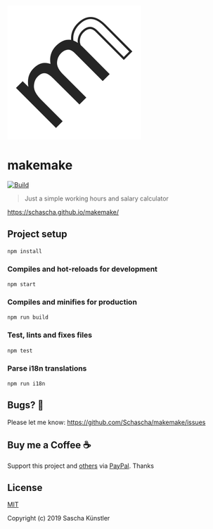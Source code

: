 ![Logo](src/assets/logo.svg/?raw=true)

# makemake

[![Build](https://github.com/Schascha/makemake/workflows/Build/badge.svg)](https://github.com/Schascha/makemake/actions)

> Just a simple working hours and salary calculator

https://schascha.github.io/makemake/

## Project setup
```
npm install
```

### Compiles and hot-reloads for development
```
npm start
```

### Compiles and minifies for production
```
npm run build
```

### Test, lints and fixes files
```
npm test
```

### Parse i18n translations

```
npm run i18n
```

## Bugs? 🐛

Please let me know: https://github.com/Schascha/makemake/issues

## Buy me a Coffee ☕

Support this project and [others](https://github.com/Schascha?tab=repositories) via [PayPal](https://www.paypal.me/LosZahlos). Thanks

## License

[MIT](./LICENSE)

Copyright (c) 2019 Sascha Künstler
